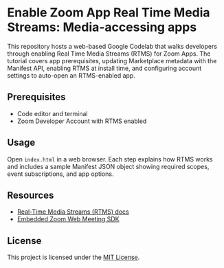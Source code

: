 # Enable Zoom App Real Time Media Streams: Media-accessing apps

This repository hosts a web-based Google Codelab that walks developers through enabling Real Time Media Streams (RTMS) for Zoom Apps. The tutorial covers app prerequisites, updating Marketplace metadata with the Manifest API, enabling RTMS at install time, and configuring account settings to auto-open an RTMS-enabled app.

## Prerequisites
- Code editor and terminal
- Zoom Developer Account with RTMS enabled

## Usage
Open `index.html` in a web browser. Each step explains how RTMS works and includes a sample Manifest JSON object showing required scopes, event subscriptions, and app options.

## Resources
- [Real-Time Media Streams (RTMS) docs](https://developers.zoom.us/docs/rtms/)
- [Embedded Zoom Web Meeting SDK](https://developers.zoom.us/docs/meeting-sdk/web/)

## License
This project is licensed under the [MIT License](https://opensource.org/licenses/MIT).
